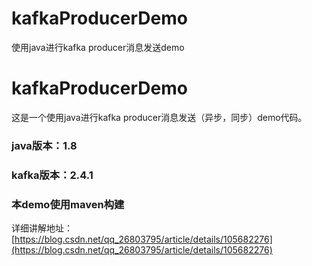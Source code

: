 # kafkaProducerDemo
使用java进行kafka producer消息发送demo
# kafkaProducerDemo
这是一个使用java进行kafka producer消息发送（异步，同步）demo代码。
### java版本：1.8
### kafka版本：2.4.1
### 本demo使用maven构建
详细讲解地址：
[https://blog.csdn.net/qq_26803795/article/details/105682276](https://blog.csdn.net/qq_26803795/article/details/105682276)
